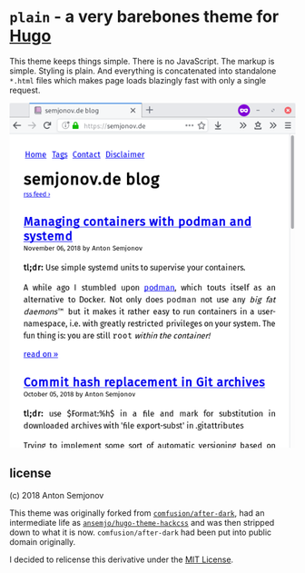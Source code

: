 # `plain` - a very barebones theme for [Hugo](https://gohugo.io/)

This theme keeps things simple. There is no JavaScript. The markup is simple. Styling is plain. And
everything is concatenated into standalone `*.html` files which makes page loads blazingly fast with
only a single request.

<center>

[![](preview.png 'preview the theme on semjonov.de')](https://semjonov.de/)

</center>

## license

(c) 2018 Anton Semjonov

This theme was originally forked from
[`comfusion/after-dark`](https://github.com/nerdneilsfield/after-dark), had an intermediate life as
[`ansemjo/hugo-theme-hackcss`](https://github.com/ansemjo/hugo-theme-hackcss) and was then stripped
down to what it is now. `comfusion/after-dark` had been put into public domain originally.

I decided to relicense this derivative under the [MIT License](LICENSE).
